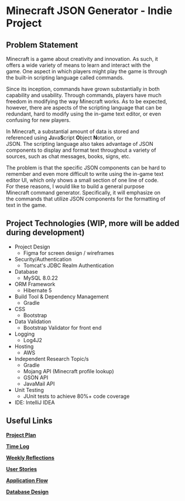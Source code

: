 # Minecraft JSON Generator - Indie Project

## Problem Statement

Minecraft is a game about creativity and innovation. As such, it  
offers a wide variety of means to learn and interact with the  
game. One aspect in which players might play the game is through  
the built-in scripting language called commands.

Since its inception, commands have grown substantially in both  
capability and usability. Through commands, players have much  
freedom in modifying the way Minecraft works. As to be expected,  
however, there are aspects of the scripting language that can be  
redundant, hard to modify using the in-game text editor, or even  
confusing for new players.

In Minecraft, a substantial amount of data is stored and  
referenced using **J**ava**S**cript **O**bject **N**otation, or  
JSON. The scripting language also takes advantage of JSON  
components to display and format text throughout a variety of  
sources, such as chat messages, books, signs, etc.

The problem is that the specific JSON components can be hard to  
remember and even more difficult to write using the in-game text  
editor UI, which only shows a small section of one line of code.  
For these reasons, I would like to build a general purpose  
Minecraft command generator. Specifically, it will emphasize on  
the commands that utilize JSON components for the formatting of  
text in the game.

## Project Technologies (WIP, more will be added during development)

* Project Design
    * Figma for screen design / wireframes
* Security/Authentication
    * Tomcat's JDBC Realm Authentication
* Database
    * MySQL 8.0.22
* ORM Framework
    * Hibernate 5
* Build Tool & Dependency Management
    * Gradle
* CSS
    * Bootstrap
* Data Validation
    * Bootstrap Validator for front end
* Logging
    * Log4J2
* Hosting
    * AWS
* Independent Research Topic/s
    * Gradle
    * Mojang API (Minecraft profile lookup)
    * GSON API
    * JavaMail API
* Unit Testing
    * JUnit tests to achieve 80%+ code coverage
* IDE: IntelliJ IDEA

## Useful Links

[**Project Plan**](https://github.com/ClassyElm/MinecraftJSONGenerator/blob/main/projectPlan.md)

[**Time Log**](https://github.com/ClassyElm/MinecraftJSONGenerator/blob/main/timeLog.md)

[**Weekly Reflections**](https://github.com/ClassyElm/MinecraftJSONGenerator/blob/main/weeklyReflections.md)

[**User Stories**](https://github.com/ClassyElm/MinecraftJSONGenerator/blob/main/DesignDocuments/userStories.md)

[**Application Flow**](https://github.com/ClassyElm/MinecraftJSONGenerator/blob/main/DesignDocuments/applicationFlow.md)

[**Database Design**](https://github.com/ClassyElm/MinecraftJSONGenerator/blob/main/DesignDocuments/databaseDesign.png)
